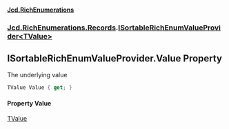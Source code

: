 #### [Jcd.RichEnumerations](index.md 'index')

### [Jcd.RichEnumerations.Records](Jcd.RichEnumerations.Records.md 'Jcd.RichEnumerations.Records').[ISortableRichEnumValueProvider&lt;TValue&gt;](Jcd.RichEnumerations.Records.ISortableRichEnumValueProvider_TValue_.md 'Jcd.RichEnumerations.Records.ISortableRichEnumValueProvider<TValue>')

## ISortableRichEnumValueProvider<TValue>.Value Property

The underlying value

```csharp
TValue Value { get; }
```

#### Property Value

[TValue](Jcd.RichEnumerations.Records.ISortableRichEnumValueProvider_TValue_.md#Jcd.RichEnumerations.Records.ISortableRichEnumValueProvider_TValue_.TValue 'Jcd.RichEnumerations.Records.ISortableRichEnumValueProvider<TValue>.TValue')
